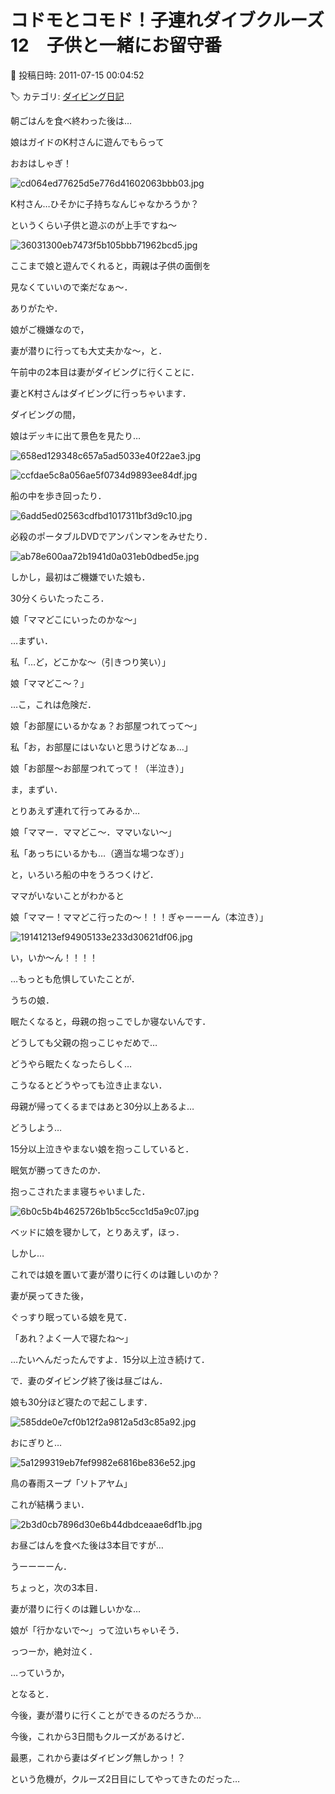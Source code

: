 # コドモとコモド！子連れダイブクルーズ12　子供と一緒にお留守番

📅 投稿日時: 2011-07-15 00:04:52

🏷️ カテゴリ: [ダイビング日記](ce3a7a8d424d112fce83ee85c81a0e344.md)

朝ごはんを食べ終わった後は…





娘はガイドのK村さんに遊んでもらって


おおはしゃぎ！




![cd064ed77625d5e776d41602063bbb03.jpg](images/cd064ed77625d5e776d41602063bbb03.jpg)




K村さん…ひそかに子持ちなんじゃなかろうか？


というくらい子供と遊ぶのが上手ですね～




![36031300eb7473f5b105bbb71962bcd5.jpg](images/36031300eb7473f5b105bbb71962bcd5.jpg)




ここまで娘と遊んでくれると，両親は子供の面倒を


見なくていいので楽だなぁ～．


ありがたや．





娘がご機嫌なので，


妻が潜りに行っても大丈夫かな～，と．


午前中の2本目は妻がダイビングに行くことに．





妻とK村さんはダイビングに行っちゃいます．





ダイビングの間，


娘はデッキに出て景色を見たり…




![658ed129348c657a5ad5033e40f22ae3.jpg](images/658ed129348c657a5ad5033e40f22ae3.jpg)






![ccfdae5c8a056ae5f0734d9893ee84df.jpg](images/ccfdae5c8a056ae5f0734d9893ee84df.jpg)




船の中を歩き回ったり．




![6add5ed02563cdfbd1017311bf3d9c10.jpg](images/6add5ed02563cdfbd1017311bf3d9c10.jpg)







必殺のポータブルDVDでアンパンマンをみせたり．




![ab78e600aa72b1941d0a031eb0dbed5e.jpg](images/ab78e600aa72b1941d0a031eb0dbed5e.jpg)







しかし，最初はご機嫌でいた娘も．





30分くらいたったころ．


娘「ママどこにいったのかな～」





…まずい．


私「…ど，どこかな～（引きつり笑い）」





娘「ママどこ～？」





…こ，これは危険だ．





娘「お部屋にいるかなぁ？お部屋つれてって～」





私「お，お部屋にはいないと思うけどなぁ…」





娘「お部屋～お部屋つれてって！（半泣き）」





ま，まずい．


とりあえず連れて行ってみるか…





娘「ママー．ママどこ～．ママいない～」





私「あっちにいるかも…（適当な場つなぎ）」





と，いろいろ船の中をうろつくけど．


ママがいないことがわかると





娘「ママー！ママどこ行ったの～！！！ぎゃーーーん（本泣き）」




![19141213ef94905133e233d30621df06.jpg](images/19141213ef94905133e233d30621df06.jpg)




い，いか～ん！！！！


…もっとも危惧していたことが．





うちの娘．


眠たくなると，母親の抱っこでしか寝ないんです．


どうしても父親の抱っこじゃだめで…


どうやら眠たくなったらしく…





こうなるとどうやっても泣き止まない．





母親が帰ってくるまではあと30分以上あるよ…


どうしよう…





15分以上泣きやまない娘を抱っこしていると．


眠気が勝ってきたのか．


抱っこされたまま寝ちゃいました．







![6b0c5b4b4625726b1b5cc5cc1d5a9c07.jpg](images/6b0c5b4b4625726b1b5cc5cc1d5a9c07.jpg)




ベッドに娘を寝かして，とりあえず，ほっ．





しかし…


これでは娘を置いて妻が潜りに行くのは難しいのか？





妻が戻ってきた後，


ぐっすり眠っている娘を見て．


「あれ？よく一人で寝たね～」


…たいへんだったんですよ．15分以上泣き続けて．





で．妻のダイビング終了後は昼ごはん．


娘も30分ほど寝たので起こします．







![585dde0e7cf0b12f2a9812a5d3c85a92.jpg](images/585dde0e7cf0b12f2a9812a5d3c85a92.jpg)




おにぎりと…







![5a1299319eb7fef9982e6816be836e52.jpg](images/5a1299319eb7fef9982e6816be836e52.jpg)




鳥の春雨スープ「ソトアヤム」


これが結構うまい．




![2b3d0cb7896d30e6b44dbdceaae6df1b.jpg](images/2b3d0cb7896d30e6b44dbdceaae6df1b.jpg)







お昼ごはんを食べた後は3本目ですが…





うーーーーん．


ちょっと，次の3本目．


妻が潜りに行くのは難しいかな…


娘が「行かないで～」って泣いちゃいそう．


っつーか，絶対泣く．





…っていうか，


となると．


今後，妻が潜りに行くことができるのだろうか…





今後，これから3日間もクルーズがあるけど．


最悪，これから妻はダイビング無しかっ！？





という危機が，クルーズ2日目にしてやってきたのだった…
